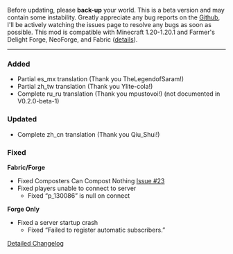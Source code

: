 Before updating, please **back-up** your world. This is a beta version and
may contain some instability. Greatly appreciate any bug reports on the
[Github](https://github.com/ChefMooon/ubes-delight/issues), I'll be
actively watching the issues page to resolve any bugs as soon as possible.
This mod is compatible with Minecraft 1.20-1.20.1 and Farmer's Delight Forge,
NeoForge, and Fabric
([details](https://github.com/ChefMooon/ubes-delight/wiki#compatible-versions)).

***

### Added
- Partial es_mx translation (Thank you TheLegendofSaram!)
- Partial zh_tw translation (Thank you Ylite-cola!)
- Complete ru_ru translation (Thank you mpustovoi!) (not documented in V0.2.0-beta-1)

### Updated
- Complete zh_cn translation (Thank you Qiu_Shui!)

### Fixed

**Fabric/Forge**

- Fixed Composters Can Compost Nothing [Issue #23](https://github.com/ChefMooon/ubes-delight/issues/23)
- Fixed players unable to connect to server
    - Fixed “p_130086” is null on connect

**Forge Only**

- Fixed a server startup crash
    - Fixed “Failed to register automatic subscribers.”

[Detailed Changelog](https://github.com/ChefMooon/ubes-delight/wiki/Detailed-Changelog)